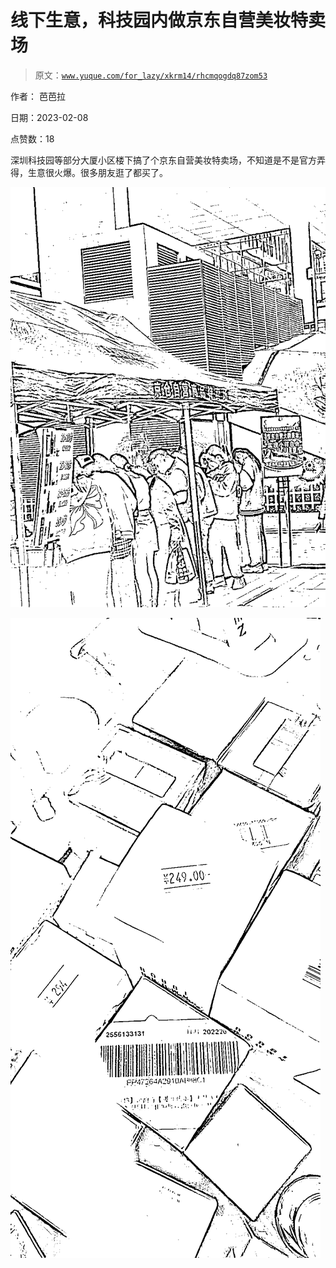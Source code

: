 # 线下生意，科技园内做京东自营美妆特卖场

> 原文：[`www.yuque.com/for_lazy/xkrm14/rhcmqogdq87zom53`](https://www.yuque.com/for_lazy/xkrm14/rhcmqogdq87zom53)

作者： 芭芭拉

日期：2023-02-08

点赞数：18

深圳科技园等部分大厦小区楼下搞了个京东自营美妆特卖场，不知道是不是官方弄得，生意很火爆。很多朋友逛了都买了。

![](img/c182e0f43cb78d62239b86f280c55915.png)

![](img/16d06d8c52252e21c1e9adf68665670c.png)



